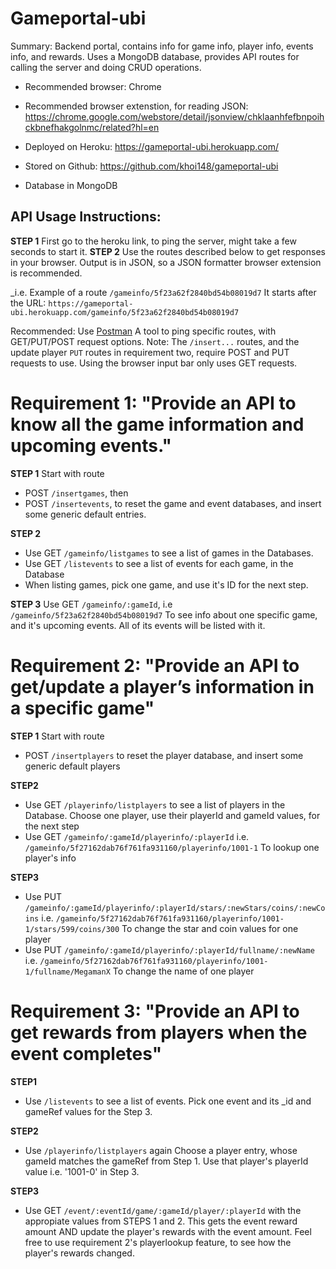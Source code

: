 # Gameportal-ubi

Summary: Backend portal, contains info for game info, player info, events info, and rewards. Uses a MongoDB database, provides API routes for calling the server and doing CRUD operations.

- Recommended browser: Chrome
- Recommended browser extenstion, for reading JSON: https://chrome.google.com/webstore/detail/jsonview/chklaanhfefbnpoihckbnefhakgolnmc/related?hl=en

- Deployed on Heroku: https://gameportal-ubi.herokuapp.com/
- Stored on Github: https://github.com/khoi148/gameportal-ubi
- Database in MongoDB

## API Usage Instructions:

**STEP 1** First go to the heroku link, to ping the server, might take a few seconds to start it.
**STEP 2** Use the routes described below to get responses in your browser. Output is in JSON, so a JSON formatter browser extension is recommended.

\_i.e. Example of a route `/gameinfo/5f23a62f2840bd54b08019d7`
It starts after the URL: `https://gameportal-ubi.herokuapp.com/gameinfo/5f23a62f2840bd54b08019d7`

Recommended: Use [Postman](https://www.postman.com/)
A tool to ping specific routes, with GET/PUT/POST request options.
Note: The `/insert...` routes, and the update player `PUT` routes in requirement two, require POST and PUT requests to use. Using the browser input bar only uses GET requests.

# Requirement 1: "Provide an API to know all the game information and upcoming events."

**STEP 1**
Start with route

- POST `/insertgames`, then
- POST `/insertevents`,
  to reset the game and event databases, and insert some generic default entries.

**STEP 2**

- Use GET `/gameinfo/listgames` to see a list of games in the Databases.
- Use GET `/listevents` to see a list of events for each game, in the Database
- When listing games, pick one game, and use it's ID for the next step.

**STEP 3**
Use GET `/gameinfo/:gameId`,
i.e `/gameinfo/5f23a62f2840bd54b08019d7`
To see info about one specific game, and it's upcoming events. All of its events will be listed with it.

# Requirement 2: "Provide an API to get/update a player’s information in a specific game"

**STEP 1**
Start with route

- POST `/insertplayers`
  to reset the player database, and insert some generic default players

**STEP2**

- Use GET `/playerinfo/listplayers` to see a list of players in the Database. Choose one player, use their playerId and gameId values, for the next step
- Use GET `/gameinfo/:gameId/playerinfo/:playerId`
  i.e. `/gameinfo/5f27162dab76f761fa931160/playerinfo/1001-1`
  To lookup one player's info

**STEP3**

- Use PUT `/gameinfo/:gameId/playerinfo/:playerId/stars/:newStars/coins/:newCoins`
  i.e. `/gameinfo/5f27162dab76f761fa931160/playerinfo/1001-1/stars/599/coins/300`
  To change the star and coin values for one player
- Use PUT `/gameinfo/:gameId/playerinfo/:playerId/fullname/:newName`
  i.e. `/gameinfo/5f27162dab76f761fa931160/playerinfo/1001-1/fullname/MegamanX`
  To change the name of one player

# Requirement 3: "Provide an API to get rewards from players when the event completes"

**STEP1**

- Use `/listevents` to see a list of events.
  Pick one event and its \_id and gameRef values for the Step 3.

**STEP2**

- Use `/playerinfo/listplayers` again
  Choose a player entry, whose gameId matches the gameRef from Step 1.
  Use that player's playerId value i.e. '1001-0' in Step 3.

**STEP3**

- Use GET `/event/:eventId/game/:gameId/player/:playerId`
  with the appropiate values from STEPS 1 and 2.
  This gets the event reward amount AND update the player's rewards with the event amount.
  Feel free to use requirement 2's playerlookup feature, to see how the player's rewards changed.
